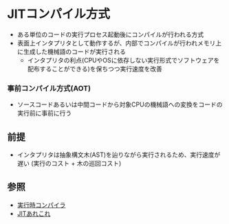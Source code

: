 # JITコンパイル方式
- ある単位のコードの実行プロセス起動後にコンパイルが行われる方式
- 表面上インタプリタとして動作するが、内部でコンパイルが行われメモリ上に生成した機械語のコードが実行される
  - インタプリタの利点(CPUやOSに依存しない実行形式でソフトウェアを配布することができる)を保ちつつ実行速度を改善
### 事前コンパイル方式(AOT)
- ソースコードあるいは中間コードから対象CPUの機械語への変換をコードの実行前に事前に行う

## 前提
- インタプリタは抽象構文木(AST)を辿りながら実行されるため、実行速度が遅い
  (実行のコスト + 木の巡回コスト)

## 参照
- [実行時コンパイラ](https://ja.wikipedia.org/wiki/%E5%AE%9F%E8%A1%8C%E6%99%82%E3%82%B3%E3%83%B3%E3%83%91%E3%82%A4%E3%83%A9)
- [JITあれこれ](https://keens.github.io/blog/2018/12/01/jitarekore/)
